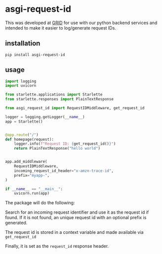 asgi-request-id
===============

This was developed at [GRID](https://github.com/GRID-is) for use with our
python backend services and intended to make it easier to log/generate 
request IDs.

installation
------------
```
pip install asgi-request-id
```

usage
-----
```python
import logging
import uvicorn

from starlette.applications import Starlette
from starlette.responses import PlainTextResponse

from asgi_request_id import RequestIDMiddleware, get_request_id

logger = logging.getLogger(__name__)
app = Starlette()


@app.route("/")
def homepage(request):
    logger.info(f"Request ID: {get_request_id()}")
    return PlainTextResponse("hello world")


app.add_middleware(
    RequestIDMiddleware,
    incoming_request_id_header="x-amzn-trace-id",
    prefix="myapp-",
)

if __name__ == "__main__":
    uvicorn.run(app)
```
The package will do the following:

Search for an incoming request identifier and use it as the request id if found.
If it is not found, an unique request id with an optional prefix is generated.

The request id is stored in a context variable and made available via 
`get_request_id`

Finally, it is set as the `request_id` response header.